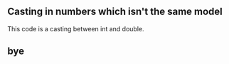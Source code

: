 ## Casting in numbers which isn't the same model
This code is a casting between int and double.

## bye